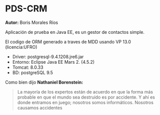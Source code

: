 # PDS-CRM
**Autor:** Boris Morales Ríos

Aplicación de prueba en Java EE, es un gestor de contactos simple.

El codigo de ORM generado a traves de MDD usando VP 13.0 (licencia:UFRO)

- Driver: postgresql-9.4.1208.jre6.jar
- Entorno: Eclipse Java EE Mars 2. (4.5.2)
- Tomcat: 8.0.33
- BD: postgreSQL 9.5

Como bien dijo **Nathaniel Borenstein:**

> La mayoría de los expertos están de acuerdo en que la forma más probable en que el mundo sea destruido es por accidente. Y ahí es donde entramos en juego; nosotros somos informáticos. Nosotros causamos accidentes
